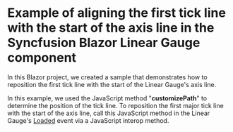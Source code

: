 # Example of aligning the first tick line with the start of the axis line in the Syncfusion Blazor Linear Gauge component

In this Blazor project, we created a sample that demonstrates how to reposition the first tick line with the start of the Linear Gauge's axis line.

In this example, we used the JavaScript method "**customizePath**" to determine the position of the tick line. To reposition the first major tick line with the start of the axis line, call this JavaScript method in the Linear Gauge's [Loaded](https://help.syncfusion.com/cr/blazor/Syncfusion.Blazor.LinearGauge.LinearGaugeEvents.html#Syncfusion_Blazor_LinearGauge_LinearGaugeEvents_Loaded) event via a JavaScript interop method.
